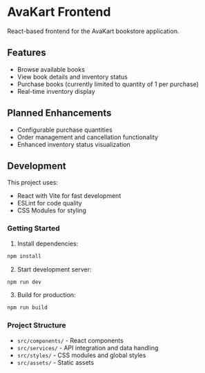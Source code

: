 # AvaKart Frontend

React-based frontend for the AvaKart bookstore application.

## Features

- Browse available books
- View book details and inventory status
- Purchase books (currently limited to quantity of 1 per purchase)
- Real-time inventory display

## Planned Enhancements

- Configurable purchase quantities
- Order management and cancellation functionality
- Enhanced inventory status visualization

## Development

This project uses:
- React with Vite for fast development
- ESLint for code quality
- CSS Modules for styling

### Getting Started

1. Install dependencies:
```bash
npm install
```

2. Start development server:
```bash
npm run dev
```

3. Build for production:
```bash
npm run build
```

### Project Structure

- `src/components/` - React components
- `src/services/` - API integration and data handling
- `src/styles/` - CSS modules and global styles
- `src/assets/` - Static assets
